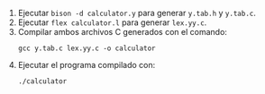 
1. Ejecutar `bison -d calculator.y` para generar `y.tab.h` y `y.tab.c`.
2. Ejecutar `flex calculator.l` para generar `lex.yy.c`.
3. Compilar ambos archivos C generados con el comando:
   ```
   gcc y.tab.c lex.yy.c -o calculator
   ```
4. Ejecutar el programa compilado con:
   ```
   ./calculator
   ```
